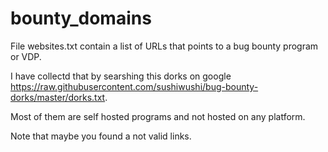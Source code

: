 # bounty_domains
File websites.txt contain a list of URLs that points to a bug bounty program or VDP.

I have collectd that by searshing this dorks on google https://raw.githubusercontent.com/sushiwushi/bug-bounty-dorks/master/dorks.txt.

Most of them are self hosted programs and not hosted on any platform.

Note that maybe you found a not valid links.
